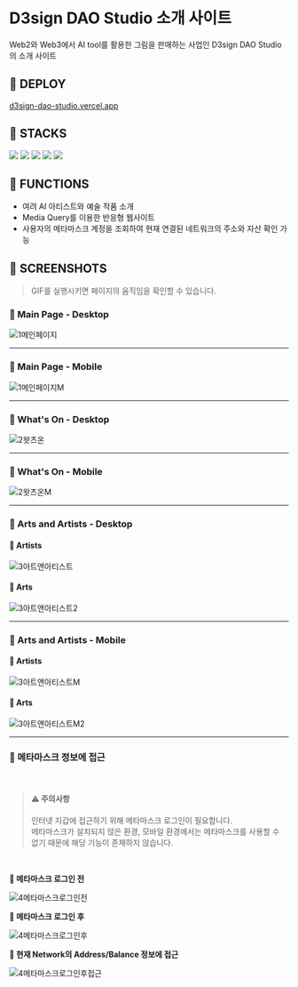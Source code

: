 # D3sign DAO Studio 소개 사이트

Web2와 Web3에서 AI tool를 활용한 그림을 판매하는 사업인 D3sign DAO Studio의 소개 사이트

## 🚩 DEPLOY

[d3sign-dao-studio.vercel.app](https://d3sign-dao-studio.vercel.app/)

## 🚩 STACKS
<div>
  <img src="https://img.shields.io/badge/react-61DAFB?style=for-the-badge&logo=react&logoColor=black">
  <img src="https://img.shields.io/badge/javascript-F7DF1E?style=for-the-badge&logo=javascript&logoColor=black">
  <img src="https://img.shields.io/badge/css3-1572B6?style=for-the-badge&logo=css3&logoColor=black">
  <img src="https://img.shields.io/badge/ethers-3C3C3D?style=for-the-badge&logo=ethereum&logoColor=black">
  <img src="https://img.shields.io/badge/vercel-222222?style=for-the-badge&logo=vercel&logoColor=white">
</div>

## 🚩 FUNCTIONS

-   여려 AI 아티스트와 예술 작품 소개
-   Media Query를 이용한 반응형 웹사이트
-   사용자의 메타마스크 계정을 조회하여 현재 연결된 네트워크의 주소와 자산 확인 가능

## 🚩 SCREENSHOTS

> GIF를 실행시키면 페이지의 움직임을 확인할 수 있습니다.

### 🔸 Main Page -  Desktop

![1메인페이지](https://github.com/ehhdrud/d3sign-dao-studio/assets/106059716/bdfe2986-d00c-4ce4-bb84-680249eebee6)

---

### 🔸 Main Page - Mobile

![1메인페이지M](https://github.com/ehhdrud/d3sign-dao-studio/assets/106059716/23d5078a-a00f-4ac0-856a-37e066f5bc10)

---

### 🔸 What's On - Desktop

![2왓츠온](https://github.com/ehhdrud/d3sign-dao-studio/assets/106059716/99026ae8-1886-43d7-9f50-32f80a9539e8)

---

### 🔸 What's On - Mobile

![2왓츠온M](https://github.com/ehhdrud/d3sign-dao-studio/assets/106059716/dace0921-663d-437b-80d4-50b20d731181)

---

### 🔸 Arts and Artists - Desktop

#### 🔹 Artists
![3아트앤아티스트](https://github.com/ehhdrud/d3sign-dao-studio/assets/106059716/d1f59043-1c60-4808-82b1-b4f339918225)

#### 🔹 Arts
![3아트앤아티스트2](https://github.com/ehhdrud/d3sign-dao-studio/assets/106059716/6d5b1f47-b8c5-46b5-b553-a569bb128353)

---

### 🔸 Arts and Artists - Mobile

#### 🔹 Artists
![3아트앤아티스트M](https://github.com/ehhdrud/d3sign-dao-studio/assets/106059716/f2e4128c-982a-4b4b-a0dc-7ab614bfb7da)

#### 🔹 Arts
![3아트앤아티스트M2](https://github.com/ehhdrud/d3sign-dao-studio/assets/106059716/fa4c242c-a0e0-4641-9fa1-d01ca397a7d2)

---

### 🔸 메타마스크 정보에 접근

<br/>

> #### ⚠ 주의사항
> 인터넷 지갑에 접근하기 위해 메타마스크 로그인이 필요합니다.<br/>
> 메타마스크가 설치되지 않은 환경, 모바일 환경에서는 메타마스크를 사용할 수 없기 때문에 해당 기능이 존재하지 않습니다.

<br/>

**🔹 메타마스크 로그인 전**

![4메타마스크로그인전](https://github.com/ehhdrud/d3sign-dao-studio/assets/106059716/02932a1f-fa1c-4024-ab26-968349ffcd18)

**🔹 메타마스크 로그인 후**

![4메타마스크로그인후](https://github.com/ehhdrud/d3sign-dao-studio/assets/106059716/d48fa0e1-da75-41f5-9018-150128f99d8c)

**🔹 현재 Network의 Address/Balance 정보에 접근**

![4메타마스크로그인후접근](https://github.com/ehhdrud/d3sign-dao-studio/assets/106059716/efc480cb-d7c5-4eae-a50a-21a8cc1288d7)
 





